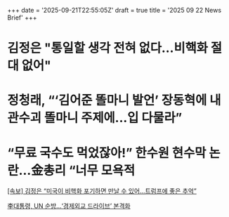 +++
date = '2025-09-21T22:55:05Z'
draft = true
title = '2025 09 22 News Brief'
+++


# 김정은 "통일할 생각 전혀 없다…비핵화 절대 없어"   

# 정청래, “‘김어준 똘마니 발언’ 장동혁에 내관수괴 똘마니 주제에...입 다물라”   

# “무료 국수도 먹었잖아!” 한수원 현수막 논란…金총리 “너무 모욕적   

[[속보] 김정은 “미국이 비핵화 포기하면 만날 수 있어…트럼프에 좋은 추억”](https://n.news.naver.com/mnews/article/009/0005562373)   


[李대통령, UN 순방…‘경제외교 드라이브’ 본격화](https://n.news.naver.com/mnews/article/018/0006121975)
